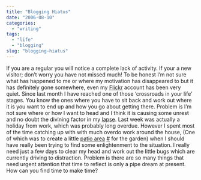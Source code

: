 ```yaml
---
title: "Blogging Hiatus"
date: "2006-08-10"
categories:
  - "writing"
tags:
  - "life"
  - "blogging"
slug: "blogging-hiatus"
---
```


If you are a regular you will notice a complete lack of activity. If your a new visitor; don’t worry you have not missed much! To be honest I’m not sure what has happened to me or where my motivation has disappeared to but it has definitely gone somewhere, even my [Flickr][1] account has been very quiet. Since last month I have reached one of those ‘crossroads in your life’ stages. You know the ones where you have to sit back and work out where it is you want to end up and how you go about getting there. Problem is I’m not sure where or how I want to head and I think it is causing some unrest and no doubt the divining factor in my [lapse][2]. Last week was actually a holiday from work, which was probably long overdue. However I spent most of the time catching up with with much overdo work around the house, (One of which was to create a little [patio area][3] [\#](https://www.flickr.com/photos/funkylarma/211197610/ "Flickr") for the garden) when I should have really been trying to find some enlightenment to the situation. I really need just a few days to clear my head and work out the little bugs which are currently driving to distraction. Problem is there are so many things that need urgent attention that time to reflect is only a pipe dream at present. How can you find time to make time?

[1]: https://www.flickr.com/photos/funkylarma/
[2]: https://adamchamberlin.info/2006/07/gone-off-the-rails/
[3]: https://static.flickr.com/57/211197610_ea2268ffca.jpg
